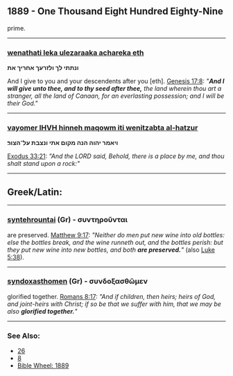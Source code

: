## 1889 - One Thousand Eight Hundred Eighty-Nine
prime.

---

### [wenathati leka ulezaraaka achareka eth](/keys/VNThThI.LK.VLZROK.AChRIK.ATh|)
**ונתתי לך ולזרעך אחריך את**

And I give to you and your descendents after you [eth]. [Genesis 17:8](https://biblehub.com/genesis/17-8.htm): *"**And I will give unto thee, and to thy seed after thee,** the land wherein thou art a stranger, all the land of Canaan, for an everlasting possession; and I will be their God."*

---

### [vayomer IHVH hinneh maqowm iti wenitzabta al-hatzur](/keys/VIAMR.IHVH.HNH.MQVM.AThI.VNTzBTh.OL-HTzVR)
**ויאמר יהוה הנה מקום אתי ונצבת על־הצור׃**

[Exodus 33:21](https://biblehub.com/exodus/33-21.htm): *"And the LORD said, Behold, there is a place by me, and thou shalt stand upon a rock:"*

---

## Greek/Latin:

---

### [syntehrountai](/greek?word=sunThrountai) (Gr) - συντηροῦνται
are preserved. [Matthew 9:17](https://biblehub.com/matthew/9-17.htm): *"Neither do men put new wine into old bottles: else the bottles break, and the wine runneth out, and the bottles perish: but they put new wine into new bottles, and both **are preserved.**"* (also [Luke 5:38](https://biblehub.com/luke/5-38.htm)).

---

### [syndoxasthomen](/greek?word=sundoxasthOmen) (Gr) - συνδοξασθῶμεν
glorified together. [Romans 8:17](https://biblehub.com/romans/8-17.htm): *"And if children, then heirs; heirs of God, and joint-heirs with Christ; if so be that we suffer with him, that we may be also **glorified together.**"*

---

### See Also:

- [26](26)
- [8](8)
- [Bible Wheel: 1889](https://www.biblewheel.com//GR/GR_Database.php?SearchBy_Gematria=1889)
